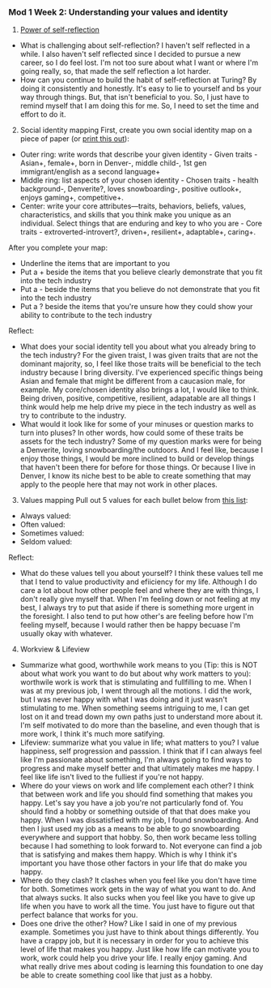 ### Mod 1 Week 2: Understanding your values and identity
1. [Power of self-reflection](https://medium.com/publishous/the-power-of-self-reflection-c1a654ea03a)
* What is challenging about self-reflection? I haven't self reflected in a while. I also haven't self reflected since I decided to pursue a new career, so I do feel lost. I'm not too sure about what I want or where I'm going really, so, that made the self reflection a lot harder.
* How can you continue to build the habit of self-reflection at Turing? By doing it consistently and honestly. It's easy to lie to yourself and bs your way through things. But, that isn't beneficial to you. So, I just have to remind myself that I am doing this for me. So, I need to set the time and effort to do it.

2. Social identity mapping
First, create you own social identity map on a piece of paper (or [print this out](https://github.com/turingschool/career-development-curriculum/blob/master/files/Social%20Identity%20Map.pdf)):
* Outer ring: write words that describe your given identity - Given traits - Asian+, female+, born in Denver-, middle child-, 1st gen immigrant/english as a second language+
* Middle ring: list aspects of your chosen identity - Chosen traits - health background-, Denverite?, loves snowboarding-, positive outlook+, enjoys gaming+, competitive+.
* Center: write your core attributes—traits, behaviors, beliefs, values, characteristics, and skills that you think make you unique as an individual. Select things that are enduring and key to who you are - Core traits - extroverted-introvert?, driven+, resilient+, adaptable+, caring+.

After you complete your map:
* Underline the items that are important to you
* Put a + beside the items that you believe clearly demonstrate that you fit into the tech industry
* Put a - beside the items that you believe do not demonstrate that you fit into the tech industry
* Put a ? beside the items that you're unsure how they could show your ability to contribute to the tech industry

Reflect:
* What does your social identity tell you about what you already bring to the tech industry?
  For the given traist, I was given traits that are not the dominant majority, so, I feel like those traits will be beneficial to the tech industry because I bring diversity. I've experienced specific things being Asian and female that might be different from a caucasion male, for example. My core/chosen identity also brings a lot, I would like to think. Being driven, positive, competitive, resilient, adapatable are all things I think would help me help drive my piece in the tech industry as well as try to contribute to the industry.
* What would it look like for some of your minuses or question marks to turn into pluses? In other words, how could some of these traits be assets for the tech industry? Some of my question marks were for being a Denverite, loving snowboarding/the outdoors. And I feel like, because I enjoy those things, I would be more inclined to build or develop things that haven't been there for before for those things. Or because I live in Denver, I know its niche best to be able to create something that may apply to the people here that may not work in other places.

3. Values mapping
Pull out 5 values for each bullet below from [this list](https://docs.google.com/document/d/1wF1afCu5KqLfDa8rLiOH9ICfIWyjWZRS5Dba7UehYMc/edit?usp=sharing):
* Always valued:
* Often valued:
* Sometimes valued:
* Seldom valued:

Reflect:
* What do these values tell you about yourself? I think these values tell me that I tend to value productivity and efiiciency for my life. Although I do care a lot about how other people feel and where they are with things, I don't really give myself that. When I'm feeling down or not feeling at my best, I always try to put that aside if there is something more urgent in the foresight. I also tend to put how other's are feeling before how I'm feeling myself, because I would rather then be happy becuase I'm usually okay with whatever.

4. Workview & Lifeview
* Summarize what good, worthwhile work means to you (Tip: this is NOT about what work you want to do but about why work matters to you): worthwile work is work that is stimulating and fullfilling to me. When I was at my previous job, I went through all the motions. I did the work, but I was never happy with what I was doing and it just wasn't stimulating to me. When something seems intriguing to me, I can get lost on it and tread down my own paths just to understand more about it. I'm self motivated to do more than the baseline, and even though that is more work, I think it's much more satifying.
* Lifeview: summarize what you value in life; what matters to you? I value happiness, self progression and passsion. I think that if I can always feel like I'm passionate about something, I'm always going to find ways to progress and make myself better and that ultimately makes me happy. I feel like life isn't lived to the fulliest if you're not happy.
* Where do your views on work and life complement each other? I think that between work and life you should find something that makes you happy. Let's say you have a job you're not particularly fond of. You should find a hobby or something outside of that that does make you happy. When I was dissatisfied with my job, I found snowboarding. And then I just used my job as a means to be able to go snowboarding everywhere and support that hobby. So, then work became less tolling because I had something to look forward to. Not everyone can find a job that is satisfying and makes them happy. Which is why I think it's important you have those other factors in your life that do make you happy.
* Where do they clash?
It clashes when you feel like you don't have time for both. Sometimes work gets in the way of what you want to do. And that always sucks. It also sucks when you feel like you have to give up life when you have to work all the time. You just have to figure out that perfect balance that works for you.
* Does one drive the other? How?
Like I said in one of my previous example. Sometimes you just have to think about things differently. You have a crappy job, but it is necessary in order for you to achieve this level of life that makes you happy. Just like how life can motivate you to work, work could help you drive your life. I really enjoy gaming. And what really drive mes about coding is learning this foundation to one day be able to create something cool like that just as a hobby.
